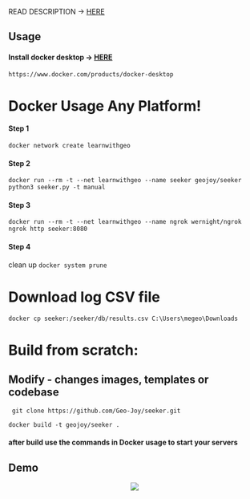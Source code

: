 READ DESCRIPTION  -> <a href="https://github.com/thewhiteh4t/seeker/blob/master/README.md">HERE</a> 

## Usage

#### Install docker desktop -> <a href="https://www.docker.com/products/docker-desktop">HERE</a> 
``` https://www.docker.com/products/docker-desktop ```

# Docker Usage Any Platform!

#### Step 1
```docker network create learnwithgeo```

#### Step 2
```docker run --rm -t --net learnwithgeo --name seeker geojoy/seeker python3 seeker.py -t manual```

#### Step 3
```docker run --rm -t --net learnwithgeo --name ngrok wernight/ngrok ngrok http seeker:8080```

#### Step 4
clean up 
```docker system prune```

# Download log CSV file
```docker cp seeker:/seeker/db/results.csv C:\Users\megeo\Downloads```

# Build from scratch:
## Modify - changes images, templates or codebase

``` git clone https://github.com/Geo-Joy/seeker.git```

``` docker build -t geojoy/seeker . ```

#### after build use the commands in Docker usage to start your servers


## Demo

<p align="center">
	<a href="https://www.youtube.com/watch?v=FEyAPjkJFrk"><img src="https://i.imgur.com/48yrleF.png"></a>
</p>
